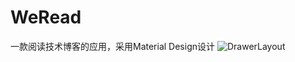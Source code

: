 # WeRead
一款阅读技术博客的应用，采用Material Design设计
![DrawerLayout](http://1.gaverchou.sinaapp.com/device-2015-06-27-160603.jpg) 
